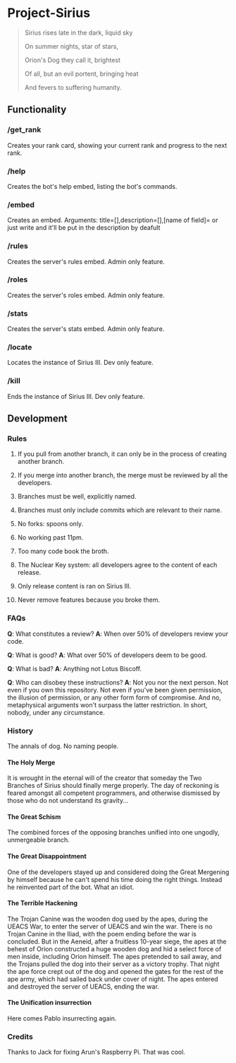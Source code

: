 # Project-Sirius

>   Sirius rises late in the dark, liquid sky
>   
>   On summer nights, star of stars,
>   
>   Orion's Dog they call it, brightest
>   
>   Of all, but an evil portent, bringing heat
>   
>   And fevers to suffering humanity.

## Functionality

### /get_rank

Creates your rank card, showing your current rank and progress to the next rank.

### /help

Creates the bot's help embed, listing the bot's commands.

### /embed

Creates an embed. Arguments: title=[],description=[],[name of field]= or just write and it'll be put in the description by deafult

### /rules

Creates the server's rules embed.
Admin only feature.

### /roles

Creates the server's roles embed.
Admin only feature.

### /stats

Creates the server's stats embed.
Admin only feature.

### /locate

Locates the instance of Sirius III.
Dev only feature.

### /kill

Ends the instance of Sirius III.
Dev only feature.

## Development

### Rules

1. If you pull from another branch, it can only be in the process of creating another branch.
2. If you merge into another branch, the merge must be reviewed by all the developers.
3. Branches must be well, explicitly named.
4. Branches must only include commits which are relevant to their name.
5. No forks: spoons only.
6. No working past 11pm.

7. Too many code book the broth.
8. The Nuclear Key system: all developers agree to the content of each release.
9. Only release content is ran on Sirius III.
10. Never remove features because you broke them.

### FAQs

**Q**: What constitutes a review?
**A**: When over 50% of developers review your code.

**Q**: What is good?
**A**: What over 50% of developers deem to be good.

**Q**: What is bad?
**A**: Anything not Lotus Biscoff.

**Q**: Who can disobey these instructions?
**A**: Not you nor the next person. Not even if you own this repository. Not even if you've been given permission, the illusion of permission, or any other form form of compromise. And no, metaphysical arguments won't surpass the latter restriction. In short, nobody, under any circumstance.

### History

The annals of dog.
No naming people.

#### The Holy Merge

It is wrought in the eternal will of the creator that someday the Two Branches of Sirius should finally merge properly. The day of reckoning is feared amongst all competent programmers, and otherwise dismissed by those who do not understand its gravity...

#### The Great Schism

The combined forces of the opposing branches unified into one ungodly, unmergeable branch.

#### The Great Disappointment

One of the developers stayed up and considered doing the Great Mergening by himself because he can't spend his time doing the right things. Instead he reinvented part of the bot. What an idiot.

#### The Terrible Hackening

The Trojan Canine was the wooden dog used by the apes, during the UEACS War, to enter the server of UEACS and win the war. There is no Trojan Canine in the Iliad, with the poem ending before the war is concluded. But in the Aeneid, after a fruitless 10-year siege, the apes at the behest of Orion constructed a huge wooden dog and hid a select force of men inside, including Orion himself. The apes pretended to sail away, and the Trojans pulled the dog into their server as a victory trophy. That night the ape force crept out of the dog and opened the gates for the rest of the ape army, which had sailed back under cover of night. The apes entered and destroyed the server of UEACS, ending the war.

#### The Unification insurrection

Here comes Pablo insurrecting again.

### Credits

Thanks to Jack for fixing Arun's Raspberry Pi. That was cool.
